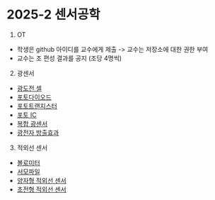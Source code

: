 # 2025-2 센서공학

1. OT
- 학생은 github 아이디를 교수에게 제출 -> 교수는 저장소에 대한 권한 부여
- 교수는 조 편성 결과를 공지 (조당 4명씩)

2. 광센서
- [광도전 셀](광센서/광도전_셀.md)
- [포토다이오드](광센서/포토다이오드.md)
- [포토트랜지스터](광센서/포토트랜지스터.md)
- [포토 IC](광센서/포토_IC.md)
- [복합 광센서](광센서/복합_광센서.md)
- [광전자 방출효과](광센서/광전자_방출효과.md)

3. 적외선 센서
- [볼로미터](적외선_센서/볼로미터.md)
- [서모파일](적외선_센서/서모파일.md)
- [양자형 적외선 센서](적외선_센서/양자형_적외선_센서.md)
- [초전형 적외선 센서](적외선_센서/초전형_적외선_센서.md)

